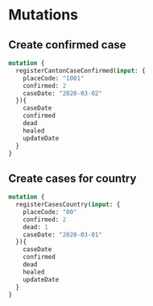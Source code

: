 # Mutations

## Create confirmed case

```graphql
mutation {
  registerCantonCaseConfirmed(input: {
    placeCode: "1001"
    confirmed: 2
    caseDate: "2020-03-02"
  }){
    caseDate
    confirmed
    dead
    healed
    updateDate
  }
}
```

## Create cases for country

```graphql
mutation {
  registerCasesCountry(input: {
    placeCode: "00"
    confirmed: 2
    dead: 1
    caseDate: "2020-03-01"
  }){
    caseDate
    confirmed
    dead
    healed
    updateDate
  }
}
```